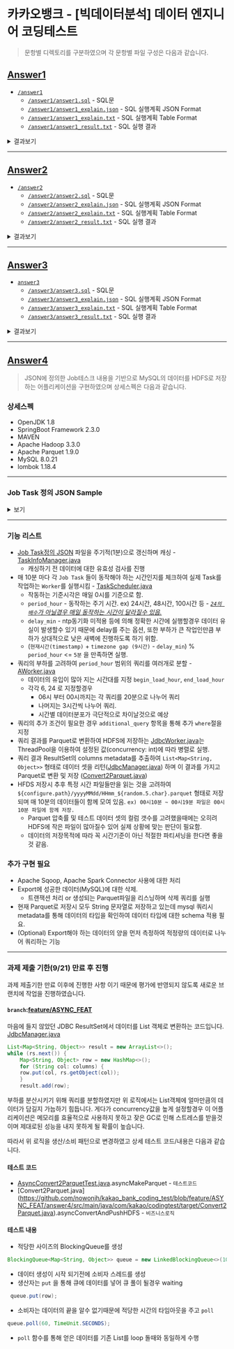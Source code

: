 # 카카오뱅크 - [빅데이터분석] 데이터 엔지니어 코딩테스트

> 문항별 디렉토리를 구분하였으며 각 문항별 파일 구성은 다음과 같습니다.

## [Answer1](https://github.com/nowonjh/k_a_k_a_o_bank_coding_test/tree/master/answer1)
* [`/answer1`](https://github.com/nowonjh/k_a_k_a_o_bank_coding_test/tree/master/answer1)
	* [`/answer1/answer1.sql`](https://github.com/nowonjh/k_a_k_a_o_bank_coding_test/blob/master/answer1/answer1.sql) - SQL문
	* [`/answer1/answer1_explain.json`](https://github.com/nowonjh/k_a_k_a_o_bank_coding_test/blob/master/answer1/answer1_explain.json) - SQL 실행계획 JSON Format
	* [`/answer1/answer1_explain.txt`](https://github.com/nowonjh/k_a_k_a_o_bank_coding_test/blob/master/answer1/answer1_explain.txt) - SQL 실행계획 Table Format
	* [`/answer1/answer1_result.txt`](https://github.com/nowonjh/k_a_k_a_o_bank_coding_test/blob/master/answer1/answer1_result.txt)  - SQL 실행 결과


<details><summary>결과보기</summary>

| 구분         | 월                     | 화                      | 수                     | 목                     | 금                     | 토                     | 일                  |
| ------ | ------ | ------ | ------ | ------ | ------ | ------ | ------ |
| Top1 메뉴    | 가이드 (9)             | 이체내역 (22)           | 세이프박스 (12)        | 이체내역 (5)           | 추천 (5)               | 모임통장 (10)          | 정기예금 (3)        |
| Top2 메뉴    | 세이프박스 (8)         | 추천 (20)               | 가이드 (10)            | 내카드 (4)             | 내정보 (4)             | 가이드 (7)             | 가이드 (2)          |
| Top3 메뉴    | 내신용정보 (6)         | 내카드 (19)             | 추천 (10)              | 추천 (4)               | 이체내역 (4)           | 내정보 (7)             | 내신용정보 (2)      |
| Top4 메뉴    | 내카드 (6)             | 세이프박스 (18)         | 정기예금 (9)           | 내신용정보 (3)         | 내카드 (3)             | 세이프박스 (6)         | 세이프박스 (2)      |
| Top5 메뉴    | 모임통장 (6)           | 가이드 (17)             | 내신용정보 (7)         | 세이프박스 (3)         | 모임통장 (3)           | 이체내역 (5)           | 이체내역 (2)        |
| Top6 메뉴    | 추천 (6)               | 내신용정보 (17)         | 이체내역 (7)           | 정기예금 (1)           | 세이프박스 (3)         | 추천 (5)               | 내정보 (1)          |
| Top7 메뉴    | 카드이용내역 (6)       | 정기예금 (17)           | 내정보 (4)             | 카드이용내역 (1)       | 내신용정보 (2)         | 카드이용내역 (5)       | 내카드 (1)          |
| Top8 메뉴    | 내정보 (5)             | 모임통장 (14)           | 내카드 (4)             | -                      | 가이드 (1)             | 내카드 (4)             | -                   |
| Top9 메뉴    | 이체내역 (5)           | 카드이용내역 (13)       | 모임통장 (4)           | -                      | 정기예금 (1)           | 내신용정보 (2)         | -                   |
| Top10 메뉴   | 정기예금 (5)           | 내정보 (11)             | 카드이용내역 (3)       | -                      | 카드이용내역 (1)       | 정기예금 (1)           | -                   |

</details>

---

## [Answer2](https://github.com/nowonjh/k_a_k_a_o_bank_coding_test/tree/master/answer2)
* [`/answer2`](https://github.com/nowonjh/k_a_k_a_o_bank_coding_test/tree/master/answer2)
	* [`/answer2/answer2.sql`](https://github.com/nowonjh/k_a_k_a_o_bank_coding_test/blob/master/answer2/answer2.sql) - SQL문
	* [`/answer2/answer2_explain.json`](https://github.com/nowonjh/k_a_k_a_o_bank_coding_test/blob/master/answer2/answer2_explain.json) - SQL 실행계획 JSON Format
	* [`/answer2/answer2_explain.txt`](https://github.com/nowonjh/k_a_k_a_o_bank_coding_test/blob/master/answer2/answer2_explain.txt) - SQL 실행계획 Table Format
	* [`/answer2/answer2_result.txt`](https://github.com/nowonjh/k_a_k_a_o_bank_coding_test/blob/master/answer2/answer2_result.txt)  - SQL 실행 결과

<details><summary>결과보기</summary>

| 메뉴명             | 이전 메뉴명        | 접근 건수     | 비율(%)   |
| ------ | ------ | -----: | -----: |
| logout             | 가이드             |            16 |     13.55 |
| logout             | 이체내역           |            15 |     12.71 |
| logout             | 추천               |            15 |     12.71 |
| logout             | 내정보             |            14 |     11.86 |
| logout             | 모임통장           |            13 |     11.01 |
| logout             | 세이프박스         |            12 |     10.16 |
| logout             | 내카드             |            11 |      9.32 |
| logout             | 내신용정보         |            10 |      8.47 |
| logout             | 정기예금           |             6 |      5.08 |
| logout             | 카드이용내역       |             6 |      5.08 |
| 가이드             | login              |            14 |     30.43 |
| 가이드             | 세이프박스         |            10 |     21.73 |
| 가이드             | 추천               |             7 |     15.21 |
| 가이드             | 정기예금           |             4 |      8.69 |
| 가이드             | 내정보             |             3 |      6.52 |
| 가이드             | 내카드             |             2 |      4.34 |
| 가이드             | 모임통장           |             2 |      4.34 |
| 가이드             | 카드이용내역       |             2 |      4.34 |
| 가이드             | 내신용정보         |             1 |      2.17 |
| 가이드             | 이체내역           |             1 |      2.17 |
| 내신용정보         | login              |            10 |     25.64 |
| 내신용정보         | 세이프박스         |             5 |     12.82 |
| 내신용정보         | 내카드             |             4 |     10.25 |
| 내신용정보         | 모임통장           |             4 |     10.25 |
| 내신용정보         | 추천               |             4 |     10.25 |
| 내신용정보         | 가이드             |             3 |      7.69 |
| 내신용정보         | 내정보             |             3 |      7.69 |
| 내신용정보         | 이체내역           |             3 |      7.69 |
| 내신용정보         | 정기예금           |             3 |      7.69 |
| 내정보             | 세이프박스         |             7 |     21.87 |
| 내정보             | login              |             5 |     15.62 |
| 내정보             | 추천               |             5 |     15.62 |
| 내정보             | 카드이용내역       |             4 |     12.50 |
| 내정보             | 이체내역           |             3 |      9.37 |
| 내정보             | 내신용정보         |             2 |      6.25 |
| 내정보             | 내카드             |             2 |      6.25 |
| 내정보             | 모임통장           |             2 |      6.25 |
| 내정보             | 정기예금           |             2 |      6.25 |
| 내카드             | login              |            13 |     31.70 |
| 내카드             | 이체내역           |             7 |     17.07 |
| 내카드             | 정기예금           |             7 |     17.07 |
| 내카드             | 가이드             |             4 |      9.75 |
| 내카드             | 세이프박스         |             4 |      9.75 |
| 내카드             | 내신용정보         |             2 |      4.87 |
| 내카드             | 모임통장           |             2 |      4.87 |
| 내카드             | 내정보             |             1 |      2.43 |
| 내카드             | 카드이용내역       |             1 |      2.43 |
| 모임통장           | 세이프박스         |             6 |     16.21 |
| 모임통장           | 이체내역           |             5 |     13.51 |
| 모임통장           | 정기예금           |             5 |     13.51 |
| 모임통장           | login              |             4 |     10.81 |
| 모임통장           | 카드이용내역       |             4 |     10.81 |
| 모임통장           | 가이드             |             3 |      8.10 |
| 모임통장           | 내카드             |             3 |      8.10 |
| 모임통장           | 추천               |             3 |      8.10 |
| 모임통장           | 내신용정보         |             2 |      5.40 |
| 모임통장           | 내정보             |             2 |      5.40 |
| 세이프박스         | login              |            14 |     26.92 |
| 세이프박스         | 내카드             |             8 |     15.38 |
| 세이프박스         | 내신용정보         |             6 |     11.53 |
| 세이프박스         | 이체내역           |             6 |     11.53 |
| 세이프박스         | 카드이용내역       |             6 |     11.53 |
| 세이프박스         | 가이드             |             4 |      7.69 |
| 세이프박스         | 모임통장           |             3 |      5.76 |
| 세이프박스         | 내정보             |             2 |      3.84 |
| 세이프박스         | 정기예금           |             2 |      3.84 |
| 세이프박스         | 추천               |             1 |      1.92 |
| 이체내역           | login              |            16 |     32.00 |
| 이체내역           | 내신용정보         |            10 |     20.00 |
| 이체내역           | 추천               |             5 |     10.00 |
| 이체내역           | 가이드             |             4 |      8.00 |
| 이체내역           | 내카드             |             4 |      8.00 |
| 이체내역           | 내정보             |             3 |      6.00 |
| 이체내역           | 카드이용내역       |             3 |      6.00 |
| 이체내역           | 세이프박스         |             2 |      4.00 |
| 이체내역           | 정기예금           |             2 |      4.00 |
| 이체내역           | 모임통장           |             1 |      2.00 |
| 정기예금           | login              |            13 |     35.13 |
| 정기예금           | 가이드             |             7 |     18.91 |
| 정기예금           | 추천               |             7 |     18.91 |
| 정기예금           | 내신용정보         |             3 |      8.10 |
| 정기예금           | 내카드             |             3 |      8.10 |
| 정기예금           | 이체내역           |             2 |      5.40 |
| 정기예금           | 내정보             |             1 |      2.70 |
| 정기예금           | 모임통장           |             1 |      2.70 |
| 추천               | login              |            24 |     48.00 |
| 추천               | 세이프박스         |             5 |     10.00 |
| 추천               | 내카드             |             4 |      8.00 |
| 추천               | 가이드             |             3 |      6.00 |
| 추천               | 모임통장           |             3 |      6.00 |
| 추천               | 이체내역           |             3 |      6.00 |
| 추천               | 카드이용내역       |             3 |      6.00 |
| 추천               | 내신용정보         |             2 |      4.00 |
| 추천               | 정기예금           |             2 |      4.00 |
| 추천               | 내정보             |             1 |      2.00 |
| 카드이용내역       | 모임통장           |             6 |     20.68 |
| 카드이용내역       | login              |             5 |     17.24 |
| 카드이용내역       | 이체내역           |             5 |     17.24 |
| 카드이용내역       | 정기예금           |             4 |     13.79 |
| 카드이용내역       | 추천               |             3 |     10.34 |
| 카드이용내역       | 가이드             |             2 |      6.89 |
| 카드이용내역       | 내정보             |             2 |      6.89 |
| 카드이용내역       | 내신용정보         |             1 |      3.44 |
| 카드이용내역       | 세이프박스         |             1 |      3.44 |

</details>

---

## [Answer3](https://github.com/nowonjh/k_a_k_a_o_bank_coding_test/tree/master/answer3)
* [`answer3`](https://github.com/nowonjh/k_a_k_a_o_bank_coding_test/tree/master/answer3)
	* [`/answer3/answer3.sql`](https://github.com/nowonjh/k_a_k_a_o_bank_coding_test/blob/master/answer3/answer3.sql) - SQL문
	* [`/answer3/answer3_explain.json`](https://github.com/nowonjh/k_a_k_a_o_bank_coding_test/blob/master/answer3/answer3_explain.json) - SQL 실행계획 JSON Format
	* [`/answer3/answer3_explain.txt`](https://github.com/nowonjh/k_a_k_a_o_bank_coding_test/blob/master/answer3/answer3_explain.txt) - SQL 실행계획 Table Format
	* [`/answer3/answer3_result.txt`](https://github.com/nowonjh/k_a_k_a_o_bank_coding_test/blob/master/answer3/answer3_result.txt)  - SQL 실행 결과

<details><summary>결과보기</summary>

| 사용자번호      | 성별   | 나이   | 지역명    | 이전지역명      | 이동통신사명       | 가입일    | 최빈메뉴     | 최근메뉴           |
| ----: | ----- | ----: | ----- | ----- | ----- | ----- | ----- | ----- |
| 001             | 여     | 17     | 포천      | 연천            | LG                 | 20190301  | 추천         | 카드이용내역       |
| 002             | 남     | 30     | 창원      | 김해            | 알뜰폰             | 20190311  | 정기예금     | 추천               |
| 003             | 여     | 45     | 천안      | 용인            | KT                 | 20190305  | 이체내역     | 이체내역           |
| 004             | 남     | 58     | 양주      | 서울            | -                  | 20190302  | 가이드       | 세이프박스         |

</details>

---

## [Answer4](https://github.com/nowonjh/k_a_k_a_o_bank_coding_test/tree/master/answer4)

> JSON에 정의한 Job테스크 내용을 기반으로 MySQL의 데이터를 HDFS로 저장 하는 어플리케이션을 구현하였으며 상세스펙은 다음과 같습니다.

### 상세스펙
* OpenJDK 1.8
* SpringBoot Framework 2.3.0
* MAVEN
* Apache Hadoop 3.3.0
* Apache Parquet 1.9.0
* MySQL 8.0.21
* lombok 1.18.4

---

### Job Task 정의 JSON Sample 

<details><summary>보기</summary>

```json
[
    {
        "name" : "menu_log_ETL_Job",
        "delay_min": 20,
        "period_hour": 24,
        "concurrency": 3,
        "delete_after_stored": true,
        "connector": "jdbc",    // jdbc, sqoop, spark
        "source": {
            "type": "mysql",
            "url": "jdbc:mysql://localhost:3306/kakaobank?characterEncoding=UTF-8&serverTimezone=UTC",
            "driver_class_name": "com.mysql.cj.jdbc.Driver",
            "username": "root",
            "password": "<password>",
            "table_name": "menu_log",
            "time_field": "log_tktm",
            "time_format": "yyyyMMddHHmmss",
            "begin_load_hour": 6,
            "end_load_hour": 24,
            "additional_query": "menu_nm <> 'logout'"
        },
        "target": {
            "type": "hdfs",    // hdfs, aws_s3, samba, local
            "url": "hdfs://localhost:11000",
            "format": "parquet",      // parquet, csv
            "path": "/data/menu_log"
        }
    }
]

```
### JSON 정의에 따른 Object 클래스
* [TaskInfoVO.java](https://github.com/nowonjh/k_a_k_a_o_bank_coding_test/blob/master/answer4/src/main/java/com/kakao/codingtest/taskinfo/vo/TaskInfoVO.java)
    * [SourceVO.java](https://github.com/nowonjh/k_a_k_a_o_bank_coding_test/blob/master/answer4/src/main/java/com/kakao/codingtest/taskinfo/vo/SourceVO.java)
    * [TargetVO.java](https://github.com/nowonjh/k_a_k_a_o_bank_coding_test/blob/master/answer4/src/main/java/com/kakao/codingtest/taskinfo/vo/TargetVO.java)

</details>

---
### 기능 리스트
* [Job Task정의 JSON](https://github.com/nowonjh/k_a_k_a_o_bank_coding_test/blob/master/answer4/conf/task_info.json) 파일을 주기적(1분)으로 갱신하며 캐싱 -  [TaskInfoManager.java](https://github.com/nowonjh/k_a_k_a_o_bank_coding_test/blob/master/answer4/src/main/java/com/kakao/codingtest/taskinfo/TaskInfoManager.java)
    * 캐싱하기 전 데이터에 대한 유효성 검사를 진행
* 매 10분 마다 각 `Job Task` 들이 동작해야 하는 시간인지를 체크하여
실제 Task를 작업하는 `Worker`를 실행시킴 - [TaskScheduler.java](https://github.com/nowonjh/k_a_k_a_o_bank_coding_test/blob/master/answer4/src/main/java/com/kakao/codingtest/scheduler/TaskScheduler.java)
    * 작동하는 기준시각은 매일 0시를 기준으로 함.
    * `period_hour` - 동작하는 주기 시간. ex) 24시간, 48시간, 100시간 등 - <u>_`24의 배수`가 아닐경우 매일 동작하는 시간이 달라질수 있음._</u>
    * `delay_min` - ntp동기화 미적용 등에 의해 정확한 시간에 실행할경우 데이터 유실이 발생할수 있기 때문에 delay를 주는 옵션, 또한 부하가 큰 작업인만큼 부하가 상대적으로 낮은 새벽에 진행하도록 하기 위함. 
    * (`현재시간(timestamp)` + `timezone gap (9시간)` - `delay_min`) %
    `period_hour` <= `5분` 을 만족하면 실행.
* 쿼리의 부하를 고려하여 `period_hour` 범위의 쿼리를 여러개로 분할 -  [AWorker.java](https://github.com/nowonjh/kakao_bank_coding_test/blob/master/answer4/src/main/java/com/kakao/codingtest/worker/AWorker.java)
    * 데이터의 유입이 많아 지는 시간대를 지정 `begin_load_hour`, `end_load_hour`
    * 각각 6, 24 로 지정할경우
       * 06시 부터 00시까지는 각 쿼리를 20분으로 나누어 쿼리
       * 나머지는 3시간씩 나누어 쿼리.
       * 시간별 데이터분포가 극단적으로 차이날것으로 예상
* 쿼리의 추가 조건이 필요한 경우 `additional_query` 항목을 통해 추가 `where`절을 지정
* 쿼리 결과를 Parquet로 변환하여 HDFS에 저장하는 [JdbcWorker.java](https://github.com/nowonjh/k_a_k_a_o_bank_coding_test/blob/master/answer4/src/main/java/com/kakao/codingtest/worker/JDBCWorker.java)는 ThreadPool을 이용하여 설정된 값(concurrency: int)에 따라 병렬로 실행.
* 쿼리 결과 ResultSet의 columns metadata를 추출하여 `List<Map<String, Object>>` 형태로 데이터 셋을 리턴([JdbcManager.java](https://github.com/nowonjh/k_a_k_a_o_bank_coding_test/blob/master/answer4/src/main/java/com/kakao/codingtest/jdbc/JdbcManager.java)) 하며 이 결과를 가지고 Parquet로 변환 및 저장 ([Convert2Parquet.java](https://github.com/nowonjh/k_a_k_a_o_bank_coding_test/blob/master/answer4/src/main/java/com/kakao/codingtest/target/Convert2Parquet.java))
* HFDS 저장시 추후 특정 시간 파일들만을 읽는 것을 고려하여 `${configure.path}/yyyyMMdd/HHmm_${random.5.char}.parquet` 형태로 저장되며 매 10분의 데이터들이 함께 모여 있음. `ex) 00시10분 ~ 00시19분 파일은 00시10분 파일에 함께 저장.`
    * Parquet 압축률 및 테스트 데이터 셋의 컬럼 갯수를 고려했을때에는 오히려 HDFS에 작은 파일이 많아질수 있어 실제 상황에 맞는 판단이 필요함.
    * 데이터의 저장목적에 따라 꼭 시간기준이 아닌 적절한 파티셔닝을 한다면 좋을 것 같음.

### 추가 구현 필요
* Apache Sqoop, Apache Spark Connector 사용에 대한 처리
* Export에 성공한 데이터(MySQL)에 대한 삭제.
	* 트랜잭션 처리 or 생성되는 Parquet파일을 리스닝하며 삭제 쿼리를 실행
* 현재 Parquet로 저장시 모두 String 문자열로 저장하고 있는데
  mysql 쿼리시 metadata를 통해 데이터의 타입을 확인하여 데이터 타입에 대한 schema 적용 필요.
* (Optional) Export해야 하는 데이터의 양을 먼저 측정하여 적정량의 데이터로 나누어 쿼리하는 기능

---

### 과제 제출 기한(9/21) 만료 후 진행
과제 제출기한 만료 이후에 진행한 사항 이기 때문에 평가에 반영되지 않도록 새로운 브랜치에 작업을 진행하였습니다.
#### `branch`:[feature/ASYNC_FEAT](https://github.com/nowonjh/kakao_bank_coding_test/tree/feature/ASYNC_FEAT/)
마음에 들지 않았던 JDBC ResultSet에서 데이터를 List<Map> 객체로 변환하는 코드입니다.
[JdbcManager.java](https://github.com/nowonjh/kakao_bank_coding_test/blob/master/answer4/src/main/java/com/kakao/codingtest/jdbc/JdbcManager.java)
```java
List<Map<String, Object>> result = new ArrayList<>();
while (rs.next()) {
    Map<String, Object> row = new HashMap<>();
    for (String col: columns) {
	row.put(col, rs.getObject(col));
    }
    result.add(row);
```
부하를 분산시키기 위해 쿼리를 분할하였지만 위 로직에서는 List객체에 얼마만큼의 데이터가 담길지 가늠하기 힘듭니다.
게다가 concurrency값을 높게 설정할경우 이 어플리케이션은 메모리를 효율적으로 사용하지 못하고 잦은 GC로 인해
스트레스를 받을것이며 제대로된 성능을 내지 못하게 될 확률이 높습니다.

따라서 위 로직을 생산/소비 패턴으로 변경하였고 상세 테스트 코드/내용은 다음과 같습니다.
#### 테스트 코드
* [AsyncConvert2ParquetTest.java](https://github.com/nowonjh/kakao_bank_coding_test/blob/feature/ASYNC_FEAT/answer4/src/test/java/com/kakao/codingtest/target/AsyncConvert2ParquetTest.java).asyncMakeParquet - `테스트코드`
* [Convert2Parquet.java] (https://github.com/nowonjh/kakao_bank_coding_test/blob/feature/ASYNC_FEAT/answer4/src/main/java/com/kakao/codingtest/target/Convert2Parquet.java).asyncConvertAndPushHDFS - `비즈니스로직`
#### 테스트 내용
* 적당한 사이즈의 BlockingQueue를 생성
```java 
BlockingQueue<Map<String, Object>> queue = new LinkedBlockingQueue<>(10_000);
```
* 데이터 생성이 시작 되기전에 소비자 스레드를 생성
* 생산자는 `put` 을 통해 큐에 데이터를 넣어 큐 풀이 될경우 waiting
```java
 queue.put(row);
 ```
* 소비자는 데이터의 끝을 알수 없기때문에 적당한 시간의 타임아웃을 주고 `poll`
```java
queue.poll(60, TimeUnit.SECONDS);
```
* `poll` 함수를 통해 얻은 데이터를 기존 List를 loop 돌때와 동일하게 수행







